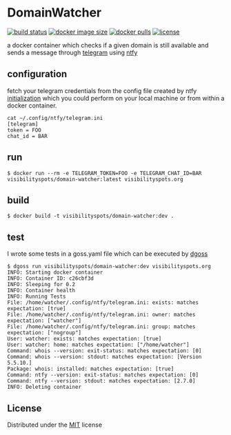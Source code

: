 # DomainWatcher


[![build status](https://github.com/visibilityspots/dockerfile-domain-watcher/actions/workflows/main.yaml/badge.svg)](https://github.com/visibilityspots/dockerfile-domain-watcher/actions/workflows/main.yaml)
[![docker image size](https://img.shields.io/docker/image-size/visibilityspots/domain-watcher/latest)](https://hub.docker.com/r/visibilityspots/domain-watcher)
[![docker pulls](https://img.shields.io/docker/pulls/visibilityspots/domain-watcher.svg)](https://hub.docker.com/r/visibilityspots/domain-watcher/)
[![license](https://img.shields.io/badge/license-MIT-blue.svg)](https://opensource.org/licenses/MIT)

a docker container which checks if a given domain is still available and sends a message through [telegram](https://telegram.org/) using [ntfy](https://ntfy.readthedocs.io/en/latest/)

## configuration

fetch your telegram credentials from the config file created by ntfy [initialization](https://ntfy.readthedocs.io/en/latest/#telegram-telegram) which you could perform on your local machine or from within a docker container.
```
cat ~/.config/ntfy/telegram.ini
[telegram]
token = FOO
chat_id = BAR
```

## run

```
$ docker run --rm -e TELEGRAM_TOKEN=FOO -e TELEGRAM_CHAT_ID=BAR visibilityspots/domain-watcher:latest visibilityspots.org
```

## build

```
$ docker build -t visibilityspots/domain-watcher:dev .
```

## test

I wrote some tests in a goss.yaml file which can be executed by [dgoss](https://github.com/aelsabbahy/goss/tree/master/extras/dgoss)

```
$ dgoss run visibilityspots/domain-watcher:dev visibilityspots.org
INFO: Starting docker container
INFO: Container ID: c26cbf3d
INFO: Sleeping for 0.2
INFO: Container health
INFO: Running Tests
File: /home/watcher/.config/ntfy/telegram.ini: exists: matches expectation: [true]
File: /home/watcher/.config/ntfy/telegram.ini: owner: matches expectation: ["watcher"]
File: /home/watcher/.config/ntfy/telegram.ini: group: matches expectation: ["nogroup"]
User: watcher: exists: matches expectation: [true]
User: watcher: home: matches expectation: ["/home/watcher"]
Command: whois --version: exit-status: matches expectation: [0]
Command: whois --version: stdout: matches expectation: [Version 5.5.10.]
Package: whois: installed: matches expectation: [true]
Command: ntfy --version: exit-status: matches expectation: [0]
Command: ntfy --version: stdout: matches expectation: [2.7.0]
INFO: Deleting container

```

## License
Distributed under the [MIT](https://opensource.org/licenses/MIT) license
